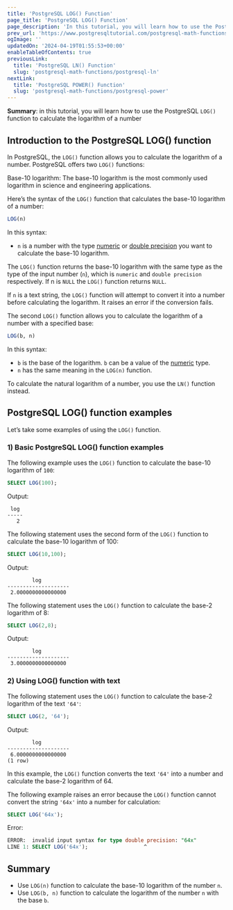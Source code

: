 ```yaml
---
title: 'PostgreSQL LOG() Function'
page_title: 'PostgreSQL LOG() Function'
page_description: 'In this tutorial, you will learn how to use the PostgreSQL LOG() function to calculate the logarithm of a number'
prev_url: 'https://www.postgresqltutorial.com/postgresql-math-functions/postgresql-log/'
ogImage: ''
updatedOn: '2024-04-19T01:55:53+00:00'
enableTableOfContents: true
previousLink:
  title: 'PostgreSQL LN() Function'
  slug: 'postgresql-math-functions/postgresql-ln'
nextLink:
  title: 'PostgreSQL POWER() Function'
  slug: 'postgresql-math-functions/postgresql-power'
---
```


**Summary**: in this tutorial, you will learn how to use the PostgreSQL `LOG()` function to calculate the logarithm of a number

## Introduction to the PostgreSQL LOG() function

In PostgreSQL, the `LOG()` function allows you to calculate the logarithm of a number. PostgreSQL offers two `LOG()` functions:

Base\-10 logarithm: The base\-10 logarithm is the most commonly used logarithm in science and engineering applications.

Here’s the syntax of the `LOG()` function that calculates the base\-10 logarithm of a number:

```sql
LOG(n)
```

In this syntax:

- `n` is a number with the type [numeric](../postgresql-tutorial/postgresql-numeric) or [double precision](../postgresql-tutorial/postgresql-double-precision-type) you want to calculate the base\-10 logarithm.

The `LOG()` function returns the base\-10 logarithm with the same type as the type of the input number (`n`), which is `numeric` and `double precision` respectively. If n is `NULL` the `LOG()` function returns `NULL`.

If `n` is a text string, the `LOG()` function will attempt to convert it into a number before calculating the logarithm. It raises an error if the conversion fails.

The second `LOG()` function allows you to calculate the logarithm of a number with a specified base:

```sql
LOG(b, n)
```

In this syntax:

- `b` is the base of the logarithm. `b` can be a value of the [numeric](../postgresql-tutorial/postgresql-numeric) type.
- `n` has the same meaning in the `LOG(n)` function.

To calculate the natural logarithm of a number, you use the `LN()` function instead.

## PostgreSQL LOG() function examples

Let’s take some examples of using the `LOG()` function.

### 1\) Basic PostgreSQL LOG() function examples

The following example uses the `LOG()` function to calculate the base\-10 logarithm of `100`:

```sql
SELECT LOG(100);
```

Output:

```text
 log
-----
   2
```

The following statement uses the second form of the `LOG()` function to calculate the base\-10 logarithm of 100:

```sql
SELECT LOG(10,100);
```

Output:

```text
        log
--------------------
 2.0000000000000000
```

The following statement uses the `LOG()` function to calculate the base\-2 logarithm of 8:

```sql
SELECT LOG(2,8);
```

Output:

```text
        log
--------------------
 3.0000000000000000
```

### 2\) Using LOG() function with text

The following statement uses the `LOG()` function to calculate the base\-2 logarithm of the text `'64'`:

```sql
SELECT LOG(2, '64');
```

Output:

```text
        log
--------------------
 6.0000000000000000
(1 row)
```

In this example, the `LOG()` function converts the text `'64'` into a number and calculate the base\-2 logarithm of 64\.

The following example raises an error because the `LOG()` function cannot convert the string `'64x'` into a number for calculation:

```sql
SELECT LOG('64x');
```

Error:

```sql
ERROR:  invalid input syntax for type double precision: "64x"
LINE 1: SELECT LOG('64x');                  ^
```

## Summary

- Use `LOG(n)` function to calculate the base\-10 logarithm of the number `n`.
- Use `LOG(b, n)` function to calculate the logarithm of the number `n` with the base `b`.
